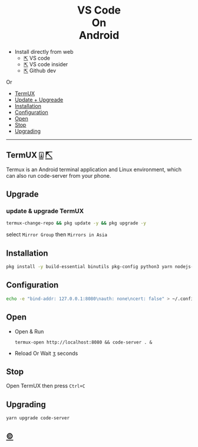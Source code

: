 <h1 align=center>VS Code<br>On<br>Android</h1>

+ Install directly from web 
  - [⇱](https://vscode.dev/github) VS code
  - [⇱](https://insiders.vscode.dev/github) VS code insider 
  - [⇱](https://github.dev) Github dev 

Or

  - [TermUX](#termux)
  - [Update + Upgreade](#upgrade)
  - [Installation](#installation)
  - [Configuration](#configuration)
  - [Open](#open)
  - [Stop](#stop)
  - [Upgrading](#upgrading)

***

## TermUX  [⍗](https://play.google.com/store/apps/details?id=com.termux)   [⇱](https://f-droid.org/en/packages/com.termux)

Termux is an Android terminal application and Linux environment, which can also run code-server from your phone.

## Upgrade
### update & upgrade TermUX
```bash
termux-change-repo && pkg update -y && pkg upgrade -y
```
select `Mirror Group` then `Mirrors in Asia`

## Installation
```bash
pkg install -y build-essential binutils pkg-config python3 yarn nodejs-lts && npm config set python python3 && yarn global add code-server
```

## Configuration
```bash
echo -e "bind-addr: 127.0.0.1:8080\nauth: none\ncert: false" > ~/.config/code-server/config.yaml
```

## Open
- Open & Run 
  ```
  termux-open http://localhost:8080 && code-server . &
  ```
- Reload Or Wait ʒ seconds
  
## Stop 

Open TermUX then press ` Ctrl+C `

## Upgrading

```bash
yarn upgrade code-server
```

## [©](https://coder.com/docs/code-server/latest/termux#yarn-installation)

